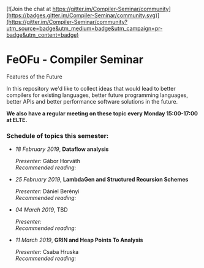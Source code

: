 [![Join the chat at https://gitter.im/Compiler-Seminar/community](https://badges.gitter.im/Compiler-Seminar/community.svg)](https://gitter.im/Compiler-Seminar/community?utm_source=badge&utm_medium=badge&utm_campaign=pr-badge&utm_content=badge)

# FeOFu - Compiler Seminar
Features of the Future

In this repository we'd like to collect ideas that would lead to better compilers for existing languages, better future programming languages, better APIs and better performance software solutions in the future.

**We also have a regular meeting on these topic every Monday 15:00-17:00 at ELTE.**

### Schedule of topics this semester:


- *18 February 2019*, **Dataflow analysis**

  *Presenter:* Gábor Horváth  
  *Recommended reading:*

- *25 February 2019*, **LambdaGen and Structured Recursion Schemes**

  *Presenter:* Dániel Berényi  
  *Recommended reading:*

- *04 March 2019*, TBD

  *Presenter:*  
  *Recommended reading:*  

- *11 March 2019*, **GRIN and Heap Points To Analysis**

  *Presenter:* Csaba Hruska  
  *Recommended reading:*  



